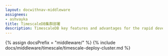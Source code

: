 ```yaml
---
layout: docwithnav-middleware
assignees:
- ashvayka
title: TimescaleDB集群部署
description: TimescaleDB key features and advantages for the rapid development of IoT projects and applications.
---
```


{% assign docsPrefix = "middleware/" %}
{% include docs/middleware/timescale/timescale-deploy-cluster.md %}

